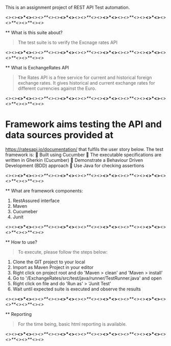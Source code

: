 This is an assignment project of REST API Test automation.

*<>*<>**<>*<>**<>*<>**<>*<>**<>*<>**<>*<>**<>*<>**<>*<>**<>*<>**<>*<>**<>*<>**<>*<>**<>*<>**<>*<>*

** What is this suite about?

> The test suite is to verify the Excnage rates API

*<>*<>**<>*<>**<>*<>**<>*<>**<>*<>**<>*<>**<>*<>**<>*<>**<>*<>**<>*<>**<>*<>**<>*<>**<>*<>**<>*<>*

** What is ExchangeRates API

> The Rates API is a free service for current and historical foreign exchange rates. It gives historical and
current exchange rates for different currencies against the Euro.

*<>*<>**<>*<>**<>*<>**<>*<>**<>*<>**<>*<>**<>*<>**<>*<>**<>*<>**<>*<>**<>*<>**<>*<>**<>*<>**<>*<>*

# Framework aims testing the API and data sources provided at
https://ratesapi.io/documentation/ that fulfils the user story below. 
The test framework is:
 Built using Cucumber
 The executable specifications are written in Gherkin (Cucumber)
 Demonstrate a Behaviour Driven Development (BDD) approach
 Use Java for checking assertions

*<>*<>**<>*<>**<>*<>**<>*<>**<>*<>**<>*<>**<>*<>**<>*<>**<>*<>**<>*<>**<>*<>**<>*<>**<>*<>**<>*<>*

** What are framework components:

1. RestAssured interface
2. Maven
2. Cucumeber
3. Junit

*<>*<>**<>*<>**<>*<>**<>*<>**<>*<>**<>*<>**<>*<>**<>*<>**<>*<>**<>*<>**<>*<>**<>*<>**<>*<>**<>*<>*

** How to use?

> To execute, please follow the steps below:
1. Clone the GIT project to your local
2. Import as Maven Project in your editor
3. Right click on project root and do 'Maven > clean' and 'Maven > install'
4. Go to '/ExchangeRates/src/test/java/runner/TestRunner.java' and open
5. Right click on file and do 'Run as' > 'Junit Test'
6. Wait until expected suite is executed and observe the results

*<>*<>**<>*<>**<>*<>**<>*<>**<>*<>**<>*<>**<>*<>**<>*<>**<>*<>**<>*<>**<>*<>**<>*<>**<>*<>**<>*<>*

** Reporting

> For the time being, basic html reporting is available.

*<>*<>**<>*<>**<>*<>**<>*<>**<>*<>**<>*<>**<>*<>**<>*<>**<>*<>**<>*<>**<>*<>**<>*<>**<>*<>**<>*<>*
